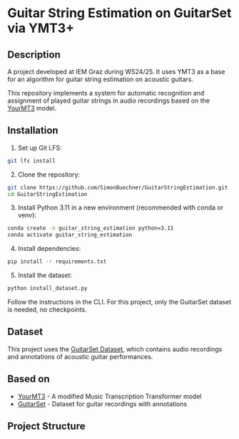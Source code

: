 # Guitar String Estimation on GuitarSet via YMT3+

## Description
A project developed at IEM Graz during WS24/25. It uses YMT3 as a base for an algorithm for guitar string estimation on acoustic guitars.

This repository implements a system for automatic recognition and assignment of played guitar strings in audio recordings based on the [YourMT3](https://github.com/mimbres/YourMT3) model.

## Installation

1. Set up Git LFS:
```bash
git lfs install
```

2. Clone the repository:
```bash
git clone https://github.com/SimonBuechner/GuitarStringEstimation.git
cd GuitarStringEstimation
```

3. Install Python 3.11 in a new environment (recommended with conda or venv):
```bash
conda create -n guitar_string_estimation python=3.11
conda activate guitar_string_estimation
```

4. Install dependencies:
```bash
pip install -r requirements.txt
```

5. Install the dataset:
```bash
python install_dataset.py
```
Follow the instructions in the CLI. For this project, only the GuitarSet dataset is needed, no checkpoints.


## Dataset

This project uses the [GuitarSet Dataset](https://guitarset.weebly.com/), which contains audio recordings and annotations of acoustic guitar performances.

## Based on

- [YourMT3](https://github.com/mimbres/YourMT3) - A modified Music Transcription Transformer model
- [GuitarSet](https://guitarset.weebly.com/) - Dataset for guitar recordings with annotations

## Project Structure

